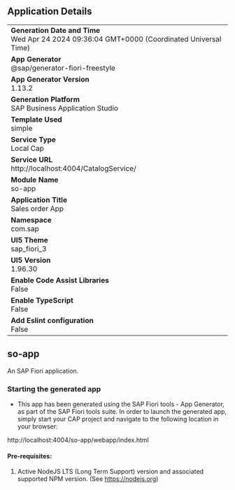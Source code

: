 ## Application Details
|               |
| ------------- |
|**Generation Date and Time**<br>Wed Apr 24 2024 09:36:04 GMT+0000 (Coordinated Universal Time)|
|**App Generator**<br>@sap/generator-fiori-freestyle|
|**App Generator Version**<br>1.13.2|
|**Generation Platform**<br>SAP Business Application Studio|
|**Template Used**<br>simple|
|**Service Type**<br>Local Cap|
|**Service URL**<br>http://localhost:4004/CatalogService/
|**Module Name**<br>so-app|
|**Application Title**<br>Sales order App|
|**Namespace**<br>com.sap|
|**UI5 Theme**<br>sap_fiori_3|
|**UI5 Version**<br>1.96.30|
|**Enable Code Assist Libraries**<br>False|
|**Enable TypeScript**<br>False|
|**Add Eslint configuration**<br>False|

## so-app

An SAP Fiori application.

### Starting the generated app

-   This app has been generated using the SAP Fiori tools - App Generator, as part of the SAP Fiori tools suite.  In order to launch the generated app, simply start your CAP project and navigate to the following location in your browser:

http://localhost:4004/so-app/webapp/index.html

#### Pre-requisites:

1. Active NodeJS LTS (Long Term Support) version and associated supported NPM version.  (See https://nodejs.org)


